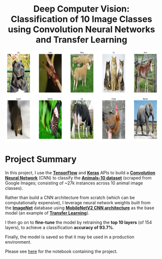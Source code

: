 <h1 align="center">Deep Computer Vision:<br>
Classification of 10 Image Classes using Convolution Neural Networks and Transfer Learning</h1>
<p align="center"><img src="https://github.com/three14consulting/Python/blob/main/DeepComputerVision/images/Animals-10.JPG?raw=true" height="300"></p>
<h1><a id='0.0'> Project Summary</a></h1>

In this project, I use the [**TensorFlow**](https://www.tensorflow.org/) and [**Keras**](https://keras.io/) APIs to build a [**Convolution Neural Network**](https://en.wikipedia.org/wiki/Convolutional_neural_network) (CNN) to classify the [**Animals-10 dataset**](https://www.kaggle.com/alessiocorrado99/animals10) (scraped from Google Images; consisting of ~27k instances across 10 animal image classes).

Rather than build a CNN architecture from scratch (which can be computationally expensive), I leverage neural network weights built from the [**ImageNet**](https://en.wikipedia.org/wiki/ImageNet) database using [**MobileNetV2 CNN architecture**](https://arxiv.org/abs/1801.04381) as the base model (an example of [**Transfer Learning**](https://en.wikipedia.org/wiki/Transfer_learning)).

I then go on to **fine-tune** the model by retraining the **top 10 layers** (of 154 layers), to achieve a classification **accuracy of 93.7%**.

Finally, the model is saved so that it may be used in a production environment.

Please see [here]() for the notebook containing the project.